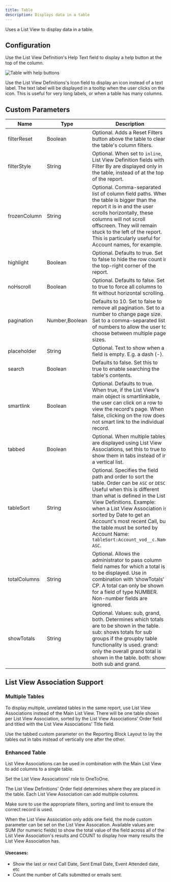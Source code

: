 ```yaml
---
title: Table
description: Displays data in a table
---
```


Uses a List View to display data in a table.

## Configuration

Use the List View Definition's Help Text field to display a help button at the top of the column.

![Table with help buttons](/static/img/report-table-help.png "Table with help buttons")

Use the List View Definitions's Icon field to display an icon instead of a text label. The text label will be displayed in a tooltip when the user clicks on the icon. This is useful for very long labels, or when a table has many columns.

## Custom Parameters

| Name                | Type  | Description |
|---------------------|-------|-------------|
| filterReset         | Boolean| Optional. Adds a Reset Filters button above the table to clear the table's column filters. |
| filterStyle         | String| Optional. When set to `inline`, List View Definition fields with Filter By are displayed only in the table, instead of at the top of the report. |
| frozenColumn        | String  | Optional. Comma-separated list of column field paths. When the table is bigger than the report it is in and the user scrolls horizontally, these columns will not scroll offscreen. They will remain stuck to the left of the report. This is particularly useful for Account names, for example. |
| highlight           | Boolean  | Optional. Defaults to true. Set to false to hide the row count in the top-right corner of the report. |
| noHscroll           | Boolean   | Optional. Defaults to false. Set to true to force all columns to fit without horizontal scrolling. |
| pagination          | Number,Boolean | Defaults to 10. Set to false to remove all pagination. Set to a number to change page size. Set to a comma-separated list of numbers to allow the user to choose between multiple page sizes. |
| placeholder         | String | Optional. Text to show when a field is empty. E.g. a dash (-). |
| search              | Boolean | Defaults to false. Set this to true to enable searching the table's contents. | 
| smartlink           | Boolean  | Optional. Defaults to true. When true, if the List View's main object is smartlinkable, the user can click on a row to view the record's page. When false, clicking on the row does not smart link to the individual record. | 
| tabbed              | Boolean   | Optional. When multiple tables are displayed using List View Associations, set this to true to show them in tabs instead of in a vertical list. |
| tableSort           | String  | Optional. Specifies the field path and order to sort the table. Order can be `ASC` or `DESC`. Useful when this is different than what is defined in the List View Definitions. Example: when a List View Association is sorted by Date to get an Account's most recent Call, but the table must be sorted by Account Name: `tableSort:Account_vod__c.Name ASC`.  |
| totalColumns        | String | Optional. Allows the administrator to pass column field names for which a total is to be displayed. Use in combination with ‘showTotals’ CP. A total can only be shown for a field of type NUMBER. Non-number fields are ignored. |
| showTotals          | String | Optional. Values: sub, grand, both. Determines which totals are to be shown in the table. sub: shows totals for sub groups if the groupby table functionality is used. grand: only the overall grand total is shown in the table. both: shows both sub and grand. |

## List View Association Support

### Multiple Tables

To display multiple, unrelated tables in the same report, use List View Associations instead of the Main List View. There will be one table shown per List View Association, sorted by the List View Associations' Order field and titled with the List View Associations' Title field.

Use the tabbed custom parameter on the Reporting Block Layout to lay the tables out in tabs instead of vertically one after the other.

### Enhanced Table

List View Associations can be used in combination with the Main List View to add columns to a single table.

Set the List View Associations' role to OneToOne.

The List View Definitions' Order field determines where they are placed in the table. Each List View Association can add multiple columns.

Make sure to use the appropriate filters, sorting and limit to ensure the correct record is used.

When the List View Association only adds one field, the mode custom parameter can be set on the List View Assocation. Available values are: SUM (for numeric fields) to show the total value of the field across all of the List View Association's results and COUNT to display how many results the List View Association has.

#### Usecases: 

- Show the last or next Call Date, Sent Email Date, Event Attended date, etc
- Count the number of Calls submitted or emails sent.

